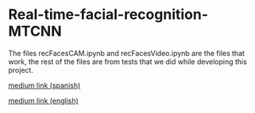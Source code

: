 # Real-time-facial-recognition-MTCNN

The files recFacesCAM.ipynb and recFacesVideo.ipynb are the files that work, the rest of the files are from tests that we did while developing this project.

[medium link (spanish)](https://medium.com/p/2e2b53870995)

[medium link (english)](https://medium.com/p/253bc43d7c32)
